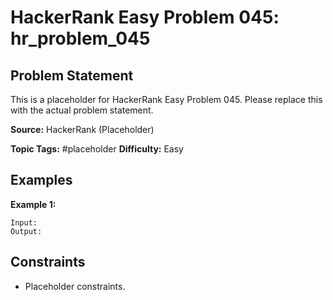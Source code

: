 # HackerRank Easy Problem 045: hr_problem_045

## Problem Statement

This is a placeholder for HackerRank Easy Problem 045.
Please replace this with the actual problem statement.

**Source:** HackerRank (Placeholder)

**Topic Tags:** #placeholder
**Difficulty:** Easy

## Examples

**Example 1:**

```
Input:
Output:
```

## Constraints

- Placeholder constraints.
